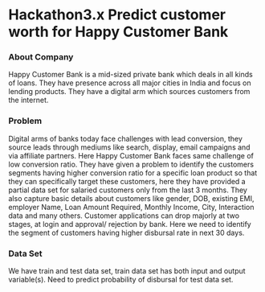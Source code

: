 # Hackathon3.x Predict customer worth for Happy Customer Bank

### About Company
Happy Customer Bank is a mid-sized private bank which deals in all kinds of loans. They have presence across all major cities in India and focus on lending products. They have a digital arm which sources customers from the internet.

### Problem
Digital arms of banks today face challenges with lead conversion, they source leads through mediums like search, display, email campaigns and via affiliate partners. Here Happy Customer Bank faces same challenge of low conversion ratio. They have given a problem to identify the customers segments having higher conversion ratio for a specific loan product so that they can specifically target these customers, here they have provided a partial data set for salaried customers only from the last 3 months. They also capture basic details about customers like gender, DOB, existing EMI, employer Name, Loan Amount Required, Monthly Income, City, Interaction data and many others. Customer applications can drop majorly at two stages, at login and approval/ rejection by bank. Here we need to identify the segment of customers having higher disbursal rate in next 30 days.

### Data Set
We have train and test data set, train data set has both input and output variable(s). Need to predict probability of disbursal for test data set.


